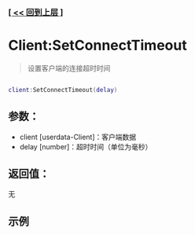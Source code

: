 ### [[ << 回到上层 ]](README.md)

# Client:SetConnectTimeout

> 设置客户端的连接超时时间

```lua

client:SetConnectTimeout(delay)

```

## 参数：

+ client [userdata-Client]：客户端数据
+ delay [number]：超时时间（单位为毫秒）

## 返回值：

无

## 示例

```lua

```